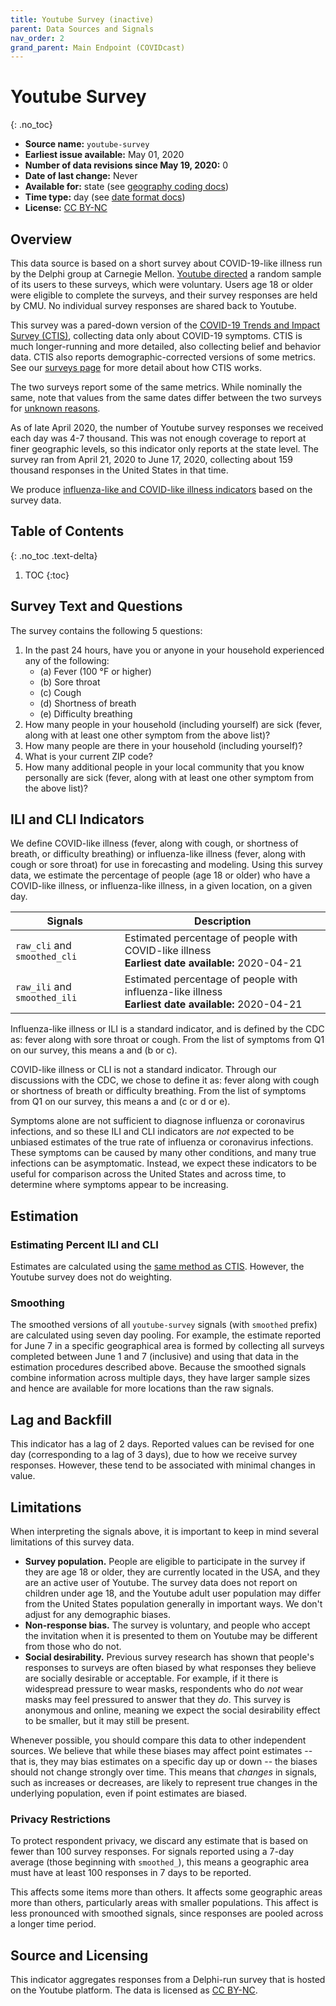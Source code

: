 ```yaml
---
title: Youtube Survey (inactive)
parent: Data Sources and Signals
nav_order: 2
grand_parent: Main Endpoint (COVIDcast)
---
```


[//]: # (code at https://github.com/cmu-delphi/covid-19/tree/deeb4dc1e9a30622b415361ef6b99198e77d2a94/youtube)

# Youtube Survey
{: .no_toc}

* **Source name:** `youtube-survey`
* **Earliest issue available:** May 01, 2020
* **Number of data revisions since May 19, 2020:** 0
* **Date of last change:** Never
* **Available for:** state (see [geography coding docs](../covidcast_geography.md))
* **Time type:** day (see [date format docs](../covidcast_times.md))
* **License:** [CC BY-NC](../covidcast_licensing.md#creative-commons-attribution-noncommercial)

## Overview

This data source is based on a short survey about COVID-19-like illness
run by the Delphi group at Carnegie Mellon.
[Youtube directed](https://9to5google.com/2020/04/29/google-covid-19-cmu-research-survey/)
a random sample of its users to these surveys, which were
voluntary. Users age 18 or older were eligible to complete the surveys, and
their survey responses are held by CMU. No individual survey responses are
shared back to Youtube.

This survey was a pared-down version of the
[COVID-19 Trends and Impact Survey (CTIS)](../../symptom-survey/),
collecting data only about COVID-19 symptoms. CTIS is much longer-running
and more detailed, also collecting belief and behavior data. CTIS also reports
demographic-corrected versions of some metrics. See our
[surveys page](https://delphi.cmu.edu/covid19/ctis/) for more detail
about how CTIS works.

The two surveys report some of the same metrics. While nominally the same,
note that values from the same dates differ between the two surveys for
[unknown reasons](#limitations).

As of late April 2020, the number of Youtube survey responses we received each
day was 4-7 thousand. This was not enough coverage to report at finer
geographic levels, so this indicator only reports at the state level. The
survey ran from April 21, 2020 to June 17, 2020, collecting about 159
thousand responses in the United States in that time.

We produce [influenza-like and COVID-like illness indicators](#ili-and-cli-indicators)
based on the survey data.

## Table of Contents
{: .no_toc .text-delta}

1. TOC
{:toc}

## Survey Text and Questions

The survey contains the following 5 questions:

1. In the past 24 hours, have you or anyone in your household experienced any of the following:
   - (a) Fever (100 °F or higher)
   - (b) Sore throat
   - (c) Cough
   - (d) Shortness of breath
   - (e) Difficulty breathing
2. How many people in your household (including yourself) are sick (fever, along with at least one other symptom from the above list)?
3. How many people are there in your household (including yourself)?
4. What is your current ZIP code?
5. How many additional people in your local community that you know personally are sick (fever, along with at least one other symptom from the above list)?


## ILI and CLI Indicators

We define COVID-like illness (fever, along with cough, or shortness of breath,
or difficulty breathing) or influenza-like illness (fever, along with cough or
sore throat) for use in forecasting and modeling. Using this survey data, we
estimate the percentage of people (age 18 or older) who have a COVID-like
illness, or influenza-like illness, in a given location, on a given day.

| Signals | Description |
| --- | --- |
| `raw_cli` and `smoothed_cli` | Estimated percentage of people with COVID-like illness <br/> **Earliest date available:** 2020-04-21 |
| `raw_ili` and `smoothed_ili` | Estimated percentage of people with influenza-like illness <br/> **Earliest date available:** 2020-04-21 |

Influenza-like illness or ILI is a standard indicator, and is defined by the CDC
as: fever along with sore throat or cough. From the list of symptoms from Q1 on
our survey, this means a and (b or c).

COVID-like illness or CLI is not a standard indicator. Through our discussions
with the CDC, we chose to define it as: fever along with cough or shortness of
breath or difficulty breathing. From the list of symptoms from Q1 on
our survey, this means a and (c or d or e).

Symptoms alone are not sufficient to diagnose influenza or coronavirus
infections, and so these ILI and CLI indicators are *not* expected to be
unbiased estimates of the true rate of influenza or coronavirus infections.
These symptoms can be caused by many other conditions, and many true infections
can be asymptomatic. Instead, we expect these indicators to be useful for
comparison across the United States and across time, to determine where symptoms
appear to be increasing.


## Estimation

### Estimating Percent ILI and CLI

Estimates are calculated using the
[same method as CTIS](./fb-survey#estimating-percent-ili-and-cli).
However, the Youtube survey does not do weighting.

### Smoothing

The smoothed versions of all `youtube-survey` signals (with `smoothed` prefix) are
calculated using seven day pooling. For example, the estimate reported for June
7 in a specific geographical area is formed by
collecting all surveys completed between June 1 and 7 (inclusive) and using that
data in the estimation procedures described above. Because the smoothed signals combine
information across multiple days, they have larger sample sizes and hence are
available for more locations than the raw signals.

## Lag and Backfill

This indicator has a lag of 2 days. Reported values can be revised for one
day (corresponding to a lag of 3 days), due to how we receive survey
responses. However, these tend to be associated with minimal changes in
value.


## Limitations

When interpreting the signals above, it is important to keep in mind several
limitations of this survey data.

* **Survey population.** People are eligible to participate in the survey if
  they are age 18 or older, they are currently located in the USA, and they are
  an active user of Youtube. The survey data does not report on children under
  age 18, and the Youtube adult user population may differ from the United
  States population generally in important ways. We don't adjust for any
  demographic biases.
* **Non-response bias.** The survey is voluntary, and people who accept the
  invitation when it is presented to them on Youtube may be different from
  those who do not.
* **Social desirability.** Previous survey research has shown that people's
  responses to surveys are often biased by what responses they believe are
  socially desirable or acceptable. For example, if it there is widespread
  pressure to wear masks, respondents who do *not* wear masks may feel pressured
  to answer that they *do*. This survey is anonymous and online, meaning we
  expect the social desirability effect to be smaller, but it may still be
  present.

Whenever possible, you should compare this data to other independent sources. We
believe that while these biases may affect point estimates -- that is, they may
bias estimates on a specific day up or down -- the biases should not change
strongly over time. This means that *changes* in signals, such as increases or
decreases, are likely to represent true changes in the underlying population,
even if point estimates are biased.

### Privacy Restrictions

To protect respondent privacy, we discard any estimate that is based on fewer than 100 survey responses. For
signals reported using a 7-day average (those beginning with `smoothed_`), this
means a geographic area must have at least 100 responses in 7 days to be
reported.

This affects some items more than others. It affects some geographic areas
more than others, particularly areas with smaller populations. This affect is
less pronounced with smoothed signals, since responses are pooled across a
longer time period.


## Source and Licensing

This indicator aggregates responses from a Delphi-run survey that is hosted on the Youtube platform.
The data is licensed as [CC BY-NC](../covidcast_licensing.md#creative-commons-attribution-noncommercial).
